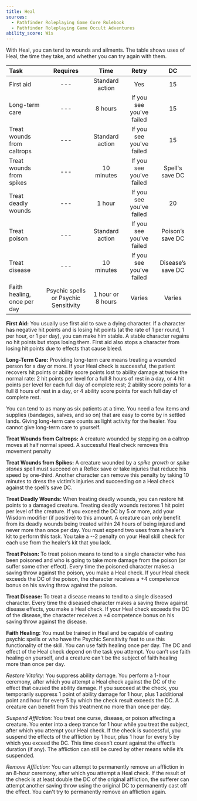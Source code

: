 ```yaml
---
title: Heal
sources:
  - Pathfinder Roleplaying Game Core Rulebook
  - Pathfinder Roleplaying Game Occult Adventures
ability_score: Wis
---
```


With Heal, you can tend to wounds and ailments. The table shows uses of Heal, the time they take, and whether you can try again with them.

| Task                        |               Requires                |       Time        |          Retry           |        DC         |
|:----------------------------|:-------------------------------------:|:-----------------:|:------------------------:|:-----------------:|
| First aid                   |                  ---                  |  Standard action  |           Yes            |        15         |
| Long-term care              |                  ---                  |      8 hours      | If you see you've failed |        15         |
| Treat wounds from caltrops  |                  ---                  |  Standard action  | If you see you've failed |        15         |
| Treat wounds from spikes    |                  ---                  |    10 minutes     | If you see you've failed |  Spell's save DC  |
| Treat deadly wounds         |                  ---                  |      1 hour       | If you see you've failed |        20         |
| Treat poison                |                  ---                  |  Standard action  | If you see you've failed | Poison’s save DC  |
| Treat disease               |                  ---                  |    10 minutes     | If you see you've failed | Disease’s save DC |
| Faith healing, once per day | Psychic spells or Psychic Sensitivity | 1 hour or 8 hours |          Varies          |      Varies       |

**First Aid:** You usually use first aid to save a dying character. If a character has negative hit points and is losing hit points (at the rate of 1 per round, 1 per hour, or 1 per day), you can make him stable. A stable character regains no hit points but stops losing them. First aid also stops a character from losing hit points due to effects that cause bleed.

**Long-Term Care:** Providing long-term care means treating a wounded person for a day or more. If your Heal check is successful, the patient recovers hit points or ability score points lost to ability damage at twice the normal rate: 2 hit points per level for a full 8 hours of rest in a day, or 4 hit points per level for each full day of complete rest; 2 ability score points for a full 8 hours of rest in a day, or 4 ability score points for each full day of complete rest.

You can tend to as many as six patients at a time. You need a few items and supplies (bandages, salves, and so on) that are easy to come by in settled lands. Giving long-term care counts as light activity for the healer. You cannot give long-term care to yourself.

**Treat Wounds from Caltrops:** A creature wounded by stepping on a caltrop moves at half normal speed. A successful Heal check removes this movement penalty

**Treat Wounds from Spikes:** A creature wounded by a *spike growth* or *spike stones* spell must succeed on a Reflex save or take injuries that reduce his speed by one-third. Another character can remove this penalty by taking 10 minutes to dress the victim’s injuries and succeeding on a Heal check against the spell’s save DC.

**Treat Deadly Wounds:** When treating deadly wounds, you can restore hit points to a damaged creature. Treating deadly wounds restores 1 hit point per level of the creature. If you exceed the DC by 5 or more, add your Wisdom modifier (if positive) to this amount. A creature can only benefit from its deadly wounds being treated within 24 hours of being injured and never more than once per day. You must expend two uses from a healer’s kit to perform this task. You take a --2 penalty on your Heal skill check for each use from the healer’s kit that you lack.

**Treat Poison:** To treat poison means to tend to a single character who has been poisoned and who is going to take more damage from the poison (or suffer some other effect). Every time the poisoned character makes a saving throw against the poison, you make a Heal check. If your Heal check exceeds the DC of the poison, the character receives a +4 competence bonus on his saving throw against the poison.

**Treat Disease:** To treat a disease means to tend to a single diseased character. Every time the diseased character makes a saving throw against disease effects, you make a Heal check. If your Heal check exceeds the DC of the disease, the character receives a +4 competence bonus on his saving throw against the disease.

**Faith Healing:** You must be trained in Heal and be capable of casting psychic spells or who have the Psychic Sensitivity feat to use this functionality of the skill. You can use faith healing once per day. The DC and effect of the Heal check depend on the task you attempt. You can’t use faith healing on yourself, and a creature can't be the subject of faith healing more than once per day.

*Restore Vitality:* You suppress ability damage. You perform a 1-hour ceremony, after which you attempt a Heal check against the DC of the effect that caused the ability damage. If you succeed at the check, you temporarily suppress 1 point of ability damage for 1 hour, plus 1 additional point and hour for every 5 by which the check result exceeds the DC. A creature can benefit from this treatment no more than once per day.

*Suspend Affliction:* You treat one curse, disease, or poison affecting a creature. You enter into a deep trance for 1 hour while you treat the subject, after which you attempt your Heal check. If the check is successful, you suspend the effects of the affliction by 1 hour, plus 1 hour for every 5 by which you exceed the DC. This time doesn’t count against the effect’s duration (if any). The affliction can still be cured by other means while it’s suspended.

*Remove Affliction:* You can attempt to permanently remove an affliction in an 8-hour ceremony, after which you attempt a Heal check. If the result of the check is at least double the DC of the original affliction, the sufferer can attempt another saving throw using the original DC to permanently cast off the effect. You can't try to permanently remove an affliction again.
